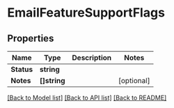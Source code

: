 # EmailFeatureSupportFlags

## Properties

Name | Type | Description | Notes
------------ | ------------- | ------------- | -------------
**Status** | **string** |  | 
**Notes** | **[]string** |  | [optional] 

[[Back to Model list]](../README#documentation-for-models) [[Back to API list]](../README#documentation-for-api-endpoints) [[Back to README]](../README)


